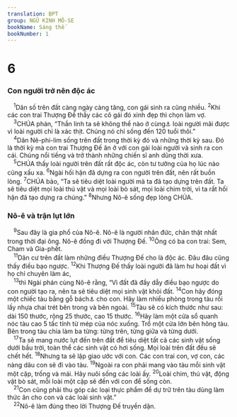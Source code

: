 ```yaml
---
translation: BPT
group: NGŨ KINH MÔ-SE
bookName: Sáng thế 
bookNumber: 1
---
```


<div class="title"><h1>6</h1><h3>Con người trở nên độc ác</h3></div>
<span class="verse sa_6_1"> <sup>1</sup>Dân số trên đất càng ngày càng tăng, con gái sinh ra cũng nhiều.</span>
<span class="verse sa_6_2"><sup>2</sup>Khi các con trai Thượng Đế thấy các cô gái đó xinh đẹp thì chọn làm vợ.<br/></span>
<span class="verse sa_6_3"> <sup>3</sup>CHÚA phán, “Thần linh ta sẽ không thể nào ở cùng<a data-toggle="tooltip" data-placement="bottom" title="Hay “cạnh tranh với” hoặc “thi đua với.”">⚓</a> loài người mãi được vì loài người chỉ là xác thịt. Chúng nó chỉ sống đến 120 tuổi thôi.”<br/></span>
<span class="verse sa_6_4"> <sup>4</sup>Dân Nê-phi-lim sống trên đất trong thời kỳ đó và những thời kỳ sau. Đó là thời kỳ mà con trai Thượng Đế ăn ở với con gái loài người và sinh ra con cái. Chúng nổi tiếng và trở thành những chiến sĩ anh dũng thời xưa.<br/></span>
<span class="verse sa_6_5"> <sup>5</sup>CHÚA thấy loài người trên đất rất độc ác, còn tư tưởng của họ lúc nào cũng xấu xa.</span>
<span class="verse sa_6_6"><sup>6</sup>Ngài hối hận đã dựng ra con người trên đất, nên rất buồn lòng.</span>
<span class="verse sa_6_7"><sup>7</sup>CHÚA bảo, “Ta sẽ tiêu diệt loài người mà ta đã tạo dựng trên đất. Ta sẽ tiêu diệt mọi loài thú vật và mọi loài bò sát, mọi loài chim trời, vì ta rất hối hận đã tạo dựng ra chúng.”</span>
<span class="verse sa_6_8"><sup>8</sup>Nhưng Nô-ê sống đẹp lòng CHÚA.<br/></span>
<div class="title"><h3>Nô-ê và trận lụt lớn</h3></div>
<span class="verse sa_6_9"> <sup>9</sup>Sau đây là gia phổ của Nô-ê. Nô-ê là người nhân đức, chân thật nhất trong thời đại ông. Nô-ê đồng đi với Thượng Đế.</span>
<span class="verse sa_6_10"><sup>10</sup>Ông có ba con trai: Sem, Cham và Gia-phết.<br/></span>
<span class="verse sa_6_11"> <sup>11</sup>Dân cư trên đất làm những điều Thượng Đế cho là độc ác. Đâu đâu cũng thấy điều bạo ngược.</span>
<span class="verse sa_6_12"><sup>12</sup>Khi Thượng Đế thấy loài người đã làm hư hoại đất vì họ chỉ chuyên làm ác,<br/></span>
<span class="verse sa_6_13"> <sup>13</sup>thì Ngài phán cùng Nô-ê rằng, “Vì đất đã đầy dẫy điều bạo ngược do con người tạo ra, nên ta sẽ tiêu diệt mọi sinh vật khỏi đất.</span>
<span class="verse sa_6_14"><sup>14</sup>Con hãy đóng một chiếc tàu bằng gỗ bách<a data-toggle="tooltip" data-placement="bottom" title="Nguyên văn, “gỗ cây Gô-phe.” Không rõ đây là loại cây gì.">⚓</a> cho con. Hãy làm nhiều phòng trong tàu rồi lấy nhựa chai trét bên trong và bên ngoài.</span>
<span class="verse sa_6_15"><sup>15</sup>Tàu sẽ có kích thước như sau: dài 150 thước, rộng 25 thước, cao 15 thước.</span>
<span class="verse sa_6_16"><sup>16</sup>Hãy làm một cửa sổ quanh nóc tàu cao 5 tấc tính từ mép của nóc xuống. Trổ một cửa lớn bên hông tàu. Bên trong tàu chia làm ba từng: từng trên, từng giữa và từng dưới.<br/></span>
<span class="verse sa_6_17"> <sup>17</sup>Ta sẽ mang nước lụt đến trên đất để tiêu diệt tất cả các sinh vật sống dưới bầu trời, toàn thể các sinh vật có hơi sống. Mọi loài trên đất đều sẽ chết hết.</span>
<span class="verse sa_6_18"><sup>18</sup>Nhưng ta sẽ lập giao ước với con. Các con trai con, vợ con, các nàng dâu con sẽ đi vào tàu.</span>
<span class="verse sa_6_19"><sup>19</sup>Ngoài ra con phải mang vào tàu mỗi sinh vật một cặp, trống và mái. Hãy nuôi sống các loài ấy.</span>
<span class="verse sa_6_20"><sup>20</sup>Loài chim, thú vật, động vật bò sát, mỗi loài một cặp sẽ đến với con để sống còn.<br/></span>
<span class="verse sa_6_21"> <sup>21</sup>Con cũng phải thu góp các loại thực phẩm để dự trữ trên tàu dùng làm thức ăn cho con và các loài sinh vật.”<br/></span>
<span class="verse sa_6_22"> <sup>22</sup>Nô-ê làm đúng theo lời Thượng Đế truyền dặn.<br/></span>
